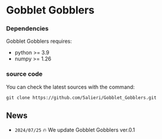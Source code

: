 # Gobblet Gobblers

### Dependencies

Gobblet Gobblers requires:

- python     >= 3.9
- numpy      >= 1.26

### source code

You can check the latest sources with the command:

```
git clone https://github.com/5alieri/Gobblet_Gobblers.git
```

## News

- `2024/07/25` 🔥 We update Gobblet Gobblers ver.0.1
